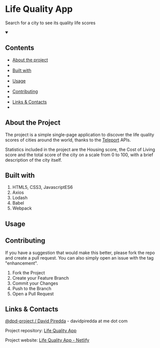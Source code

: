 <p align="center">
    <h1>Life Quality App</h1>
    <p>Search for a city to see its quality life scores</p>
</p>

<details open="open">
    <summary><h2>Contents</h2></summary>
    <ul>
        <li><a href=#about-the-project>About the project</a><li>
        <li><a  href=#built-with>Built with</a><li>
        <li><a  href=#usage>Usage</a><li>
        <li><a  href=#contributing>Contributing</a><li>
        <li><a  href=#links-contacts>Links & Contacts</a><li>
    </ul>
</details>

## About the Project

The project is a simple single-page application to discover the life quality scores of cities around the world, thanks to the
[Teleport](https://developers.teleport.org/api/) APIs.

Statistics included in the project are the Housing score, the Cost of Living score and the total score of the city on a scale from 0 to 100, with a
brief description of the city itself.

## Built with

<ol>
  <li>HTML5, CSS3, JavascriptES6</li>
  <li>Axios</li>
  <li>Lodash</li>
  <li>Babel</li>
  <li>Webpack</li>
</ol>

## Usage

## Contributing

If you have a suggestion that would make this better, please fork the repo and create a pull request. You can also simply open an issue with the tag "enhancement".

<ol>
  <li>Fork the Project
  <li>Create your Feature Branch
  <li>Commit your Changes
  <li>Push to the Branch
  <li>Open a Pull Request
</ol>

## Links & Contacts

[@dpd-project / David Piredda](https://github.com/dpdproject) - davidpiredda at me dot com

Project repository: [Life Quality App](https://github.com/dpdproject/life_quality_project)

Project website: [Life Quality App - Netlify]()